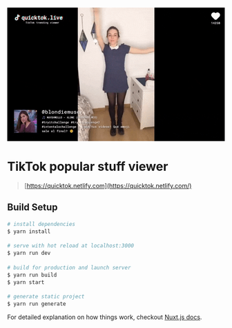 <p align="center">
  <img src="./assets/cover.gif">
</p>

# TikTok popular stuff viewer
> [https://quicktok.netlify.com](https://quicktok.netlify.com/)

## Build Setup

``` bash
# install dependencies
$ yarn install

# serve with hot reload at localhost:3000
$ yarn run dev

# build for production and launch server
$ yarn run build
$ yarn start

# generate static project
$ yarn run generate
```

For detailed explanation on how things work, checkout [Nuxt.js docs](https://nuxtjs.org).
